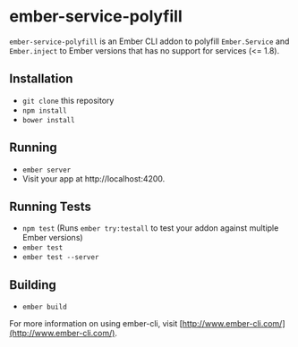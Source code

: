 # ember-service-polyfill

`ember-service-polyfill` is an Ember CLI addon to polyfill `Ember.Service` and
`Ember.inject` to Ember versions that has no support for services (<= 1.8).

## Installation

* `git clone` this repository
* `npm install`
* `bower install`

## Running

* `ember server`
* Visit your app at http://localhost:4200.

## Running Tests

* `npm test` (Runs `ember try:testall` to test your addon against multiple Ember versions)
* `ember test`
* `ember test --server`

## Building

* `ember build`

For more information on using ember-cli, visit [http://www.ember-cli.com/](http://www.ember-cli.com/).
